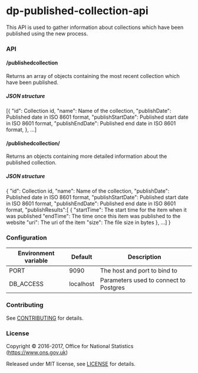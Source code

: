 dp-published-collection-api
================

This API is used to gather information about collections which have been published
using the new process.

### API

#### /publishedcollection
Returns an array of objects containing the most recent collection which have been 
published.

##### JSON structure
[{
	"id": Collection id,
	"name": Name of the collection,
	"publishDate": Published date in ISO 8601 format,
	"publishStartDate": Published start date in ISO 8601 format,
	"publishEndDate": Published end date in ISO 8601 format,
}, ...]

#### /publishedcollection/<collection id>
Returns an objects containing more detailed information about the published 
collection.

##### JSON structure
{
	"id": Collection id,
	"name": Name of the collection,
	"publishDate": Published date in ISO 8601 format,
	"publishStartDate": Published start date in ISO 8601 format,
	"publishEndDate": Published end date in ISO 8601 format,
	"publishResults":[
		{
			"startTime": The start time for the item when it was published
			"endTime": The time once this item was published to the website
			"uri": The uri of the item
			"size": The file size in bytes
		}, ...]
}

### Configuration

| Environment variable | Default | Description
| -------------------- | ---------- | -----------
| PORT                 | 9090       | The host and port to bind to
| DB_ACCESS            | localhost  | Parameters used to connect to Postgres

### Contributing

See [CONTRIBUTING](CONTRIBUTING.md) for details.

### License

Copyright © 2016-2017, Office for National Statistics (https://www.ons.gov.uk)

Released under MIT license, see [LICENSE](LICENSE.md) for details.
